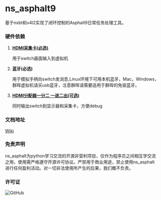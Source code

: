 # ns_asphalt9 

基于nxbt和v4l2实现了闭环控制的Asphalt9日常任务处理工具。


### 硬件依赖
    
1. **[HDMI采集卡(必选)](https://u.jd.com/bizS2eh)** 
   
   用于switch画面输入到虚拟机

2. **蓝牙(必选)**
   
   用于模拟手柄向switch发消息,Linux环境下可用本机蓝牙，Mac，Windows，群晖虚拟机请买usb蓝牙，注意群晖请需要适用于群晖的免驱蓝牙。

3. **[HDMI分配器一分二 一进二出(可选)](https://u.jd.com/bqzn2Ek )** 
   
   同时输出switch到显示器和采集卡，方便debug


### 文档地址

[Wiki](https://github.com/codehai/ns_asphalt9/wiki)


### 免责声明

ns_asphalt为python学习交流的开源非营利项目，仅作为程序员之间相互学交流之用，使用需严格遵守开源许可协议。严禁用于商业用途，禁止使用ns_asphalt进行任何盈利活动。对一切非法使用所产生的后果，我们概不负责。


### 许可证

![GitHub](https://img.shields.io/github/license/codehai/ns_asphalt9.svg)
